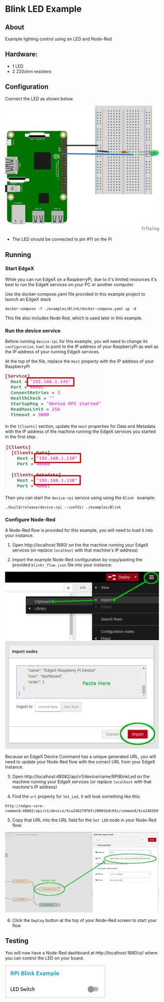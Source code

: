 # Blink LED Example

## About
Example lighting control using an LED and Node-Red

## Hardware:
* 1 LED
* 2 220ohm resisters

## Configuration

Connect the LED as shown below.

![Wiring Diagram](wiring.png)

* The LED should be connected to pin #11 on the Pi

## Running

### Start EdgeX

While you can run EdgeX on a RaspberryPi, due to it's limited resources it's best to run the EdgeX services on your PC or another computer.

Use the docker-compose.yaml file provided in this example project to launch an EdgeX stack

```
docker-compose -f ./examples/Blink/docker-compose.yaml up -d
```

This file also includes Node Red, which is used later in this example.

### Run the device service

Before running `device-rpi` for this example, you will need to change its `configuration.toml` to point to the
IP address of your RaspberryPi as well as the IP address of your running EdgeX services.

At the top of the file, replace the `Host` property with the IP address of your RaspberryPi

![Service Configuration](config_service.png)

In the `[Clients]` section, update the `Host` properties for Data and Metadata with the IP address
of the machine running the EdgeX services you started in the first step.

![Clients Configuration](config_clients.png)

Then you can start the `device-rpi` service using using the `Blink ` example:
```
./build/release/device-rpi --confdir ./examples/Blink
```

### Configure Node-Red

A Node-Red flow is provided for this example, you will need to load it into your instance.

1. Open http://localhost:1880/ on the the machine running your EdgeX services (or replace `localhost` with that machine's IP address)

2. Import the example Node-Red configuration by copy/pasting the provided `blinkr_flow.json` file into your instance:

![Import from Clipboard](nodered_clipboard.png)
![Import Flow](nodered_import.png)

Because an EdgeX Device Command has a unique generated URL, you will need to update your Node-Red flow with the correct URL from your EdgeX instance.

3. Open http://localhost:48082/api/v1/device/name/RPiBlinkLed on the machine running your EdgeX services (or replace `localhost` with that machine's IP address)

4. Find the `url` property for `Set_Led`, it will look something like this:
```
http://edgex-core-command:48082/api/v1/device/5ca248279f8fc20001bdc03c/command/5ca248269f8fc20001bdc038
```

5. Copy that URL into the URL field for the `Set LED` node in your Node-Red flow:

![Update Command URL](nodered_commands.png)

6. Click the `Deploy` button at the top of your Node-Red screen to start your flow


## Testing

You will now have a Node-Red dashboard at http://localhost:1880/ui/ where you can control the LED on your board.

![Node-Red Dashboard](nodered_dashboard.png)








